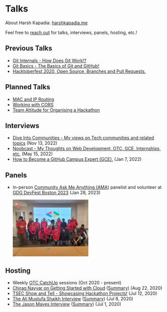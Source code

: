 # Talks

About Harsh Kapadia: [harshkapadia.me](https://harshkapadia.me)

Feel free to [reach out](https://links.harshkapadia.me) for talks, interviews, panels, hosting, etc.!

## Previous Talks

-   [Git Internals - How Does Git Work!?](git_internals)
-   [Git Basics - The Basics of Git and GitHub!](git_basics)
-   [Hacktoberfest 2020, Open Source, Branches and Pull Requests.](otc_open_source_hacktoberfest_2020)

## Planned Talks

-   [MAC and IP Routing](mac-and-ip-routing)
-   [Working with CORS](cors)
-   [Team Attitude for Organising a Hackathon](hackathon-team-attitude)

## Interviews

-   [Dive Into Communities - My views on Tech communities and related topics](https://www.youtube.com/watch?v=RBJAE2W5JVA) (Nov 13, 2022)
-   [Noobcast - My Thoughts on Web Development, OTC, GCE, Internships, etc.](https://www.youtube.com/watch?v=its-ftqt0UI) (May 15, 2022)
-   [How to Become a GitHub Campus Expert (GCE).](https://www.youtube.com/watch?v=iVhRtgyCZhc) (Jan 7, 2022)

## Panels

-   In-person [Community Ask Me Anything (AMA)](https://youtu.be/BfhBa9sOxw4?t=15434) panelist and volunteer at [GDG DevFest Boston 2023](https://gdg.community.dev/events/details/google-gdg-cloud-boston-presents-devfest-boston-2023) (Jan 28, 2023)

    <img src="panels/gdg-devfest-boston-2023-28-01-2023/img/1.jpg" width="50%" />

## Hosting

-   Weekly [OTC CatchUp](https://catchup.ourtech.community) sessions (Oct 2020 - present)
-   [Chirag Nayyar on Getting Started with Cloud](https://www.youtube.com/watch?v=TRjOhBSZKY0) ([Summary](https://blog.harshkapadia.me/2020/chirag-nayyar)) (Aug 22, 2020)
-   [TSEC Show and Tell - Showcasing Hackathon Projects!](https://www.youtube.com/watch?v=0dYJ3GJwcBo) (Jul 12, 2020)
-   [The Ali Mustufa Shaikh Interview](https://www.youtube.com/watch?v=RfkDB-zCmB8) ([Summary](https://blog.harshkapadia.me/2020/ali-mustufa-shaikh)) (Jul 8, 2020)
-   [The Jason Mayes Interview](https://www.youtube.com/watch?v=tbc-Rvfg2nE) ([Summary](https://blog.harshkapadia.me/2020/jason-mayes)) (Jul 1, 2020)
